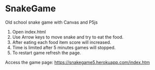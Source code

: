 # SnakeGame
Old school snake game with Canvas and P5js

1. Open index.html
2. Use Arrow keys to move snake and try to eat the food.
3. After eating each food item score will increased.
4. Time is limited after 5 minutes games will stopped.
5. To restart game refresh the page.

Access the game page:
https://snakegame5.herokuapp.com/index.htm
